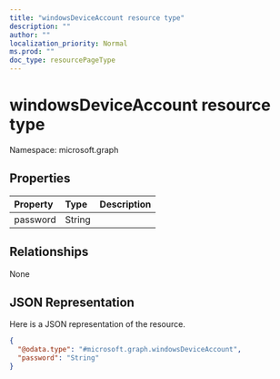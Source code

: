 ```yaml
---
title: "windowsDeviceAccount resource type"
description: ""
author: ""
localization_priority: Normal
ms.prod: ""
doc_type: resourcePageType
---
```


# windowsDeviceAccount resource type


Namespace: microsoft.graph



## Properties
|Property|Type|Description|
|:---|:---|:---|
|password|String||

## Relationships
None

## JSON Representation
Here is a JSON representation of the resource.
<!-- {
  "blockType": "resource",
  "@odata.type": "microsoft.graph.windowsDeviceAccount"
}
-->
``` json
{
  "@odata.type": "#microsoft.graph.windowsDeviceAccount",
  "password": "String"
}
```

